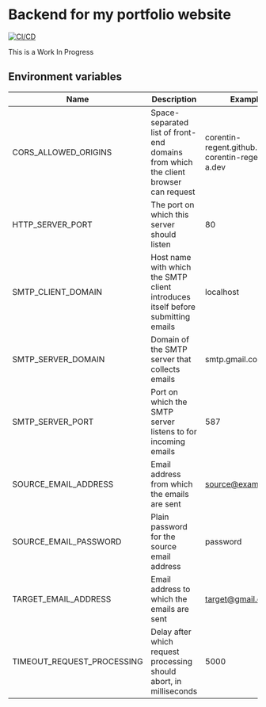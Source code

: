 # Backend for my portfolio website

[![CI/CD](https://github.com/corentin-regent/portfolio-back/actions/workflows/cicd.yml/badge.svg)](https://github.com/corentin-regent/portfolio-back/actions/workflows/cicd.yml)

This is a Work In Progress

## Environment variables

| Name                       | Description                                                                         | Example                                            |
| -------------------------- | ----------------------------------------------------------------------------------- | -------------------------------------------------- |
| CORS_ALLOWED_ORIGINS       | Space-separated list of front-end domains from which the client browser can request | corentin-regent.github.io corentin-regent.is-a.dev |
| HTTP_SERVER_PORT           | The port on which this server should listen                                         | 80                                                 |
| SMTP_CLIENT_DOMAIN         | Host name with which the SMTP client introduces itself before submitting emails     | localhost                                          |
| SMTP_SERVER_DOMAIN         | Domain of the SMTP server that collects emails                                      | smtp.gmail.com                                     |
| SMTP_SERVER_PORT           | Port on which the SMTP server listens to for incoming emails                        | 587                                                |
| SOURCE_EMAIL_ADDRESS       | Email address from which the emails are sent                                        | source@example.com                                 |
| SOURCE_EMAIL_PASSWORD      | Plain password for the source email address                                         | password                                           |
| TARGET_EMAIL_ADDRESS       | Email address to which the emails are sent                                          | target@gmail.com                                   |
| TIMEOUT_REQUEST_PROCESSING | Delay after which request processing should abort, in milliseconds                  | 5000                                               |
